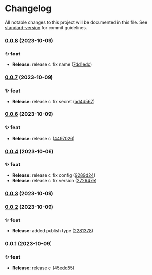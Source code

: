 # Changelog

All notable changes to this project will be documented in this file. See [standard-version](https://github.com/conventional-changelog/standard-version) for commit guidelines.

### [0.0.8](https://github.com/Younup/greenmorrow-action-release/compare/v0.0.7...v0.0.8) (2023-10-09)


### ✨ feat

* **Release:** release ci fix name ([7dd1edc](https://github.com/Younup/greenmorrow-action-release/commits7dd1edc2309d5b302c67635cf46ab24e3cf23f9e))

### [0.0.7](https://github.com/Younup/greenmorrow-action-release/compare/v0.0.6...v0.0.7) (2023-10-09)


### ✨ feat

* **Release:** release ci fix secret ([ad4d567](https://github.com/Younup/greenmorrow-action-release/commitsad4d567ec927b4def8b378cb376b7fdd2946ef2a))

### [0.0.6](https://github.com/Younup/greenmorrow-action-release/compare/v0.0.4...v0.0.6) (2023-10-09)


### ✨ feat

* **Release:** release ci ([4497026](https://github.com/Younup/greenmorrow-action-release/commits449702690f9ba756573ef3df4b47444733f2037f))

### [0.0.4](https://github.com/Younup/greenmorrow-action-release/compare/v0.0.3...v0.0.4) (2023-10-09)


### ✨ feat

* **Release:** release ci fix config ([9289d24](https://github.com/Younup/greenmorrow-action-release/commits9289d2429349017a63d719e3c56c29d41ba3b9a2))
* **Release:** release ci fix version ([272647e](https://github.com/Younup/greenmorrow-action-release/commits272647e8d61b8938c249a53e22a6c12729133619))

### [0.0.3](https://github.com/Younup/greenmorrow-action-release/compare/v0.0.2...v0.0.3) (2023-10-09)

### [0.0.2](https://github.com/Younup/greenmorrow-action-release/compare/v0.0.1...v0.0.2) (2023-10-09)


### ✨ feat

* **Release:** added publish type ([2281378](https://github.com/Younup/greenmorrow-action-release/commits2281378ee13296c2f30ac41a0f036d22a2340057))

### 0.0.1 (2023-10-09)


### ✨ feat

* **Release:** release ci ([45edd55](https://github.com/Younup/greenmorrow-action-release/commits45edd55ec4edca1d69c00565db1bfdf3ddfe23e2))
